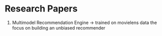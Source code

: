 # Research Papers 

1. Multimodel Recommendation Engine -> trained on movielens data the focus on building an unbiased recommender
